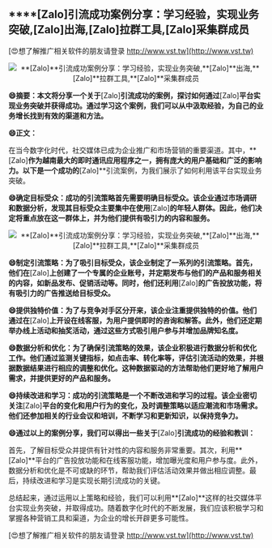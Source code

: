 ## ****[Zalo]**引流成功案例分享：学习经验，实现业务突破,**[Zalo]**出海,**[Zalo]**拉群工具,**[Zalo]**采集群成员**

[😍想了解推广相关软件的朋友请登录 http://www.vst.tw](http://www.vst.tw)

 <center><img src="https://vst.tw/MP4/tuiguang/png/5.png" alt="**[Zalo]**引流成功案例分享：学习经验，实现业务突破,**[Zalo]**出海,**[Zalo]**拉群工具,**[Zalo]**采集群成员"></center>

**😄摘要：本文将分享一个关于**[Zalo]**引流成功的案例，探讨如何通过**[Zalo]**平台实现业务突破并获得成功。通过学习这个案例，我们可以从中汲取经验，为自己的业务增长找到有效的渠道和方法。**

**😄正文：**

在当今数字化时代，社交媒体已成为企业推广和市场营销的重要渠道。其中，**[Zalo]**作为越南最大的即时通讯应用程序之一，拥有庞大的用户基础和广泛的影响力。以下是一个成功的**[Zalo]**引流案例，为我们展示了如何利用该平台实现业务突破。

**😄确定目标受众：成功的引流策略首先需要明确目标受众。该企业通过市场调研和数据分析，发现其目标受众主要集中在使用**[Zalo]**的年轻人群体。因此，他们决定将重点放在这一群体上，并为他们提供有吸引力的内容和服务。**

 <center><img src="https://vst.tw/MP4/tuiguang/png/6.png" alt="**[Zalo]**引流成功案例分享：学习经验，实现业务突破,**[Zalo]**出海,**[Zalo]**拉群工具,**[Zalo]**采集群成员"></center>

**😄制定引流策略：为了吸引目标受众，该企业制定了一系列的引流策略。首先，他们在**[Zalo]**上创建了一个专属的企业账号，并定期发布与他们的产品和服务相关的内容，如新品发布、促销活动等。同时，他们还利用**[Zalo]**的广告投放功能，将有吸引力的广告推送给目标受众。**

**😄提供独特价值：为了与竞争对手区分开来，该企业注重提供独特的价值。他们通过在**[Zalo]**上开设在线客服，为用户提供即时的咨询和解答。此外，他们还定期举办线上活动和抽奖活动，通过这些方式吸引用户参与并增加品牌知名度。**

**😄数据分析和优化：为了确保引流策略的效果，该企业积极进行数据分析和优化工作。他们通过监测关键指标，如点击率、转化率等，评估引流活动的效果，并根据数据结果进行相应的调整和优化。这种数据驱动的方法帮助他们更好地了解用户需求，并提供更好的产品和服务。**

**😄持续改进和学习：成功的引流策略是一个不断改进和学习的过程。该企业密切关注**[Zalo]**平台的变化和用户行为的变化，及时调整策略以适应潮流和市场需求。他们还参加相关的行业会议和培训，不断学习和更新知识，以保持竞争力。**

**😄通过以上的案例分享，我们可以得出一些关于**[Zalo]**引流成功的经验和教训：**

首先，了解目标受众并提供有针对性的内容和服务非常重要。其次，利用**[Zalo]**平台的广告投放功能和在线客服功能，增加曝光度和用户参与度。此外，数据分析和优化是不可或缺的环节，帮助我们评估活动效果并做出相应调整。最后，持续改进和学习是实现长期引流成功的关键。

总结起来，通过运用以上策略和经验，我们可以利用**[Zalo]**这样的社交媒体平台实现业务突破，并取得成功。随着数字化时代的不断发展，我们应该积极学习和掌握各种营销工具和渠道，为企业的增长开辟更多可能性。

[😍想了解推广相关软件的朋友请登录 http://www.vst.tw](http://www.vst.tw)



